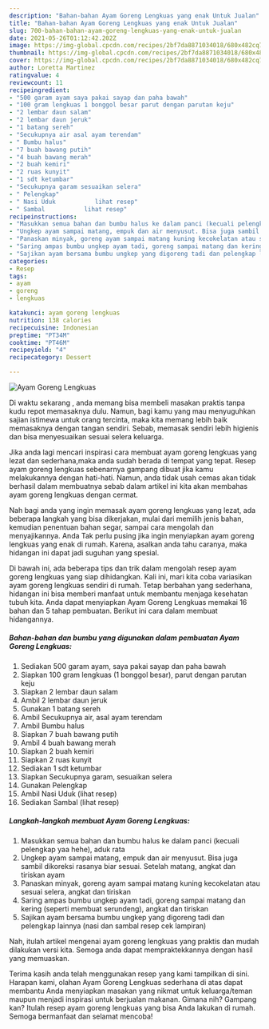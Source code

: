 ```yaml
---
description: "Bahan-bahan Ayam Goreng Lengkuas yang enak Untuk Jualan"
title: "Bahan-bahan Ayam Goreng Lengkuas yang enak Untuk Jualan"
slug: 700-bahan-bahan-ayam-goreng-lengkuas-yang-enak-untuk-jualan
date: 2021-05-26T01:12:42.202Z
image: https://img-global.cpcdn.com/recipes/2bf7da8871034018/680x482cq70/ayam-goreng-lengkuas-foto-resep-utama.jpg
thumbnail: https://img-global.cpcdn.com/recipes/2bf7da8871034018/680x482cq70/ayam-goreng-lengkuas-foto-resep-utama.jpg
cover: https://img-global.cpcdn.com/recipes/2bf7da8871034018/680x482cq70/ayam-goreng-lengkuas-foto-resep-utama.jpg
author: Loretta Martinez
ratingvalue: 4
reviewcount: 11
recipeingredient:
- "500 garam ayam saya pakai sayap dan paha bawah"
- "100 gram lengkuas 1 bonggol besar parut dengan parutan keju"
- "2 lembar daun salam"
- "2 lembar daun jeruk"
- "1 batang sereh"
- "Secukupnya air asal ayam terendam"
- " Bumbu halus"
- "7 buah bawang putih"
- "4 buah bawang merah"
- "2 buah kemiri"
- "2 ruas kunyit"
- "1 sdt ketumbar"
- "Secukupnya garam sesuaikan selera"
- " Pelengkap"
- " Nasi Uduk           lihat resep"
- " Sambal           lihat resep"
recipeinstructions:
- "Masukkan semua bahan dan bumbu halus ke dalam panci (kecuali pelengkap yaa hehe), aduk rata"
- "Ungkep ayam sampai matang, empuk dan air menyusut. Bisa juga sambil dikoreksi rasanya biar sesuai. Setelah matang, angkat dan tiriskan ayam"
- "Panaskan minyak, goreng ayam sampai matang kuning kecokelatan atau sesuai selera, angkat dan tiriskan"
- "Saring ampas bumbu ungkep ayam tadi, goreng sampai matang dan kering (seperti membuat serundeng), angkat dan tiriskan"
- "Sajikan ayam bersama bumbu ungkep yang digoreng tadi dan pelengkap lainnya (nasi dan sambal resep cek lampiran)"
categories:
- Resep
tags:
- ayam
- goreng
- lengkuas

katakunci: ayam goreng lengkuas 
nutrition: 138 calories
recipecuisine: Indonesian
preptime: "PT34M"
cooktime: "PT46M"
recipeyield: "4"
recipecategory: Dessert

---
```



![Ayam Goreng Lengkuas](https://img-global.cpcdn.com/recipes/2bf7da8871034018/680x482cq70/ayam-goreng-lengkuas-foto-resep-utama.jpg)

Di waktu  sekarang , anda memang bisa membeli masakan praktis tanpa kudu repot memasaknya dulu. Namun, bagi kamu yang mau menyuguhkan sajian istimewa untuk orang tercinta, maka kita memang lebih baik memasaknya dengan tangan sendiri. Sebab, memasak sendiri lebih higienis dan bisa menyesuaikan sesuai selera keluarga.

Jika anda lagi mencari inspirasi cara membuat ayam goreng lengkuas yang lezat dan sederhana,maka anda sudah berada di tempat yang tepat. Resep ayam goreng lengkuas  sebenarnya gampang dibuat jika kamu melakukannya dengan hati-hati. Namun, anda tidak usah cemas akan tidak berhasil dalam membuatnya 
sebab dalam artikel ini kita akan membahas ayam goreng lengkuas dengan cermat.  



Nah bagi anda yang ingin memasak ayam goreng lengkuas yang lezat, ada beberapa langkah yang bisa dikerjakan, mulai dari memilih jenis bahan, kemudian penentuan bahan segar, sampai cara mengolah dan menyajikannya. Anda Tak perlu pusing jika ingin menyiapkan ayam goreng lengkuas yang enak di rumah. Karena, asalkan anda  tahu caranya, maka hidangan ini dapat jadi suguhan yang spesial.

Di bawah ini, ada beberapa tips dan trik dalam mengolah resep ayam goreng lengkuas yang siap dihidangkan. Kali ini, mari kita coba variasikan ayam goreng lengkuas sendiri di rumah. Tetap berbahan yang sederhana, hidangan ini bisa memberi manfaat untuk membantu menjaga kesehatan tubuh kita. Anda dapat menyiapkan Ayam Goreng Lengkuas memakai 16 bahan dan 5 tahap pembuatan. Berikut ini cara dalam membuat hidangannya.

<!--inarticleads1-->

##### Bahan-bahan dan bumbu yang digunakan dalam pembuatan Ayam Goreng Lengkuas:

1. Sediakan 500 garam ayam, saya pakai sayap dan paha bawah
1. Siapkan 100 gram lengkuas (1 bonggol besar), parut dengan parutan keju
1. Siapkan 2 lembar daun salam
1. Ambil 2 lembar daun jeruk
1. Gunakan 1 batang sereh
1. Ambil Secukupnya air, asal ayam terendam
1. Ambil  Bumbu halus
1. Siapkan 7 buah bawang putih
1. Ambil 4 buah bawang merah
1. Siapkan 2 buah kemiri
1. Siapkan 2 ruas kunyit
1. Sediakan 1 sdt ketumbar
1. Siapkan Secukupnya garam, sesuaikan selera
1. Gunakan  Pelengkap
1. Ambil  Nasi Uduk           (lihat resep)
1. Sediakan  Sambal           (lihat resep)




<!--inarticleads2-->

##### Langkah-langkah membuat Ayam Goreng Lengkuas:

1. Masukkan semua bahan dan bumbu halus ke dalam panci (kecuali pelengkap yaa hehe), aduk rata
1. Ungkep ayam sampai matang, empuk dan air menyusut. Bisa juga sambil dikoreksi rasanya biar sesuai. Setelah matang, angkat dan tiriskan ayam
1. Panaskan minyak, goreng ayam sampai matang kuning kecokelatan atau sesuai selera, angkat dan tiriskan
1. Saring ampas bumbu ungkep ayam tadi, goreng sampai matang dan kering (seperti membuat serundeng), angkat dan tiriskan
1. Sajikan ayam bersama bumbu ungkep yang digoreng tadi dan pelengkap lainnya (nasi dan sambal resep cek lampiran)




Nah, itulah artikel mengenai  ayam goreng lengkuas  yang praktis dan mudah dilakukan versi kita. Semoga anda dapat mempraktekkannya dengan hasil yang memuaskan. 

Terima kasih anda telah menggunakan resep yang kami tampilkan di sini. Harapan kami, olahan  Ayam Goreng Lengkuas sederhana di atas dapat membantu Anda menyiapkan masakan yang nikmat untuk keluarga/teman maupun menjadi inspirasi untuk berjualan makanan. Gimana nih? Gampang kan? Itulah resep ayam goreng lengkuas yang bisa Anda lakukan di rumah. Semoga bermanfaat dan selamat mencoba!


